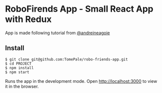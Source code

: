 # RoboFirends App - Small React App with Redux

App is made following tutorial from [@andreineagoie](https://twitter.com/andreineagoie)

## Install
    $ git clone git@github.com:TomePale/robo-friends-app.git
    $ cd PROJECT
    $ npm install
    $ npm start
Runs the app in the development mode.
Open [http://localhost:3000](http://localhost:3000) to view it in the browser.
